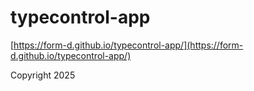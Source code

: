 # typecontrol-app

[https://form-d.github.io/typecontrol-app/](https://form-d.github.io/typecontrol-app/)

Copyright 2025
